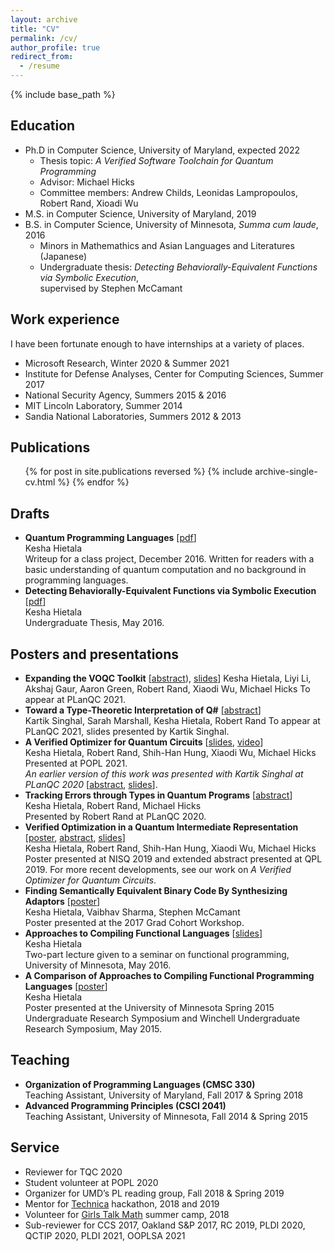 ```yaml
---
layout: archive
title: "CV"
permalink: /cv/
author_profile: true
redirect_from:
  - /resume
---
```


{% include base_path %}

## Education
* Ph.D in Computer Science, University of Maryland, expected 2022
  * Thesis topic: *A Verified Software Toolchain for Quantum Programming*
  * Advisor: Michael Hicks
  * Committee members: Andrew Childs, Leonidas Lampropoulos, Robert Rand, Xioadi Wu
* M.S. in Computer Science, University of Maryland, 2019
* B.S. in Computer Science, University of Minnesota, *Summa cum laude*, 2016
  * Minors in Mathemathics and Asian Languages and Literatures (Japanese)
  * Undergraduate thesis: *Detecting Behaviorally-Equivalent Functions via Symbolic Execution*,  
supervised by Stephen McCamant

## Work experience
I have been fortunate enough to have internships at a variety of places. 
* Microsoft Research, Winter 2020 & Summer 2021
* Institute for Defense Analyses, Center for Computing Sciences, Summer 2017
* National Security Agency, Summers 2015 & 2016
* MIT Lincoln Laboratory, Summer 2014
* Sandia National Laboratories, Summers 2012 & 2013

## Publications
  <ul>{% for post in site.publications reversed %}
    {% include archive-single-cv.html %}
  {% endfor %}</ul>
  
## Drafts
* **Quantum Programming Languages** [[pdf](../files/quantum-pl-survey.pdf)]  
  Kesha Hietala  
  Writeup for a class project, December 2016. Written for readers with a basic understanding of quantum computation and no background in programming languages.
* **Detecting Behaviorally-Equivalent Functions via Symbolic Execution** [[pdf](../files/KHH-undergrad-thesis.pdf)]  
  Kesha Hietala  
  Undergraduate Thesis, May 2016.
  
## Posters and presentations
* **Expanding the VOQC Toolkit** [[abstract](../files/voqc-planqc-2021.pdf)), [slides](../files/VOQC-PLanQC-2021-slides.pdf)]
  Kesha Hietala, Liyi Li, Akshaj Gaur, Aaron Green, Robert Rand, Xiaodi Wu, Michael Hicks
  To appear at PLanQC 2021.
* **Toward a Type-Theoretic Interpretation of Q#** [[abstract](../files/lambda-qsharp-planqc.pdf)]  
  Kartik Singhal, Sarah Marshall, Kesha Hietala, Robert Rand
  To appear at PLanQC 2021, slides presented by Kartik Singhal.
* **A Verified Optimizer for Quantum Circuits** [[slides](../files/voqc-popl-slides.pdf), [video](https://app.clowdr.org/conference/popl2021/item/f2ed20e6-65a3-4b1e-bc2e-4241a3452269)]  
  Kesha Hietala, Robert Rand, Shih-Han Hung, Xiaodi Wu, Michael Hicks  
  Presented at POPL 2021.  
  *An earlier version of this work was presented with Kartik Singhal at PLanQC 2020* [[abstract](../files/voqc-planqc-abstract.pdf), [slides](../files/voqc-planqc-slides.pdf)].
* **Tracking Errors through Types in Quantum Programs** [[abstract](../files/tracking-errors-abstract.pdf)]  
  Kesha Hietala, Robert Rand, Michael Hicks  
  Presented by Robert Rand at PLanQC 2020.
* **Verified Optimization in a Quantum Intermediate Representation** [[poster](../files/NISQ-SQIRE-poster.pdf), [abstract](../files/qpl-2019-abstract.pdf), [slides](../files/qpl-2019-slides.pdf)]  
  Kesha Hietala, Robert Rand, Shih-Han Hung, Xiaodi Wu, Michael Hicks  
  Poster presented at NISQ 2019 and extended abstract presented at QPL 2019. For more recent developments, see our work on *A Verified Optimizer for Quantum Circuits*.
* **Finding Semantically Equivalent Binary Code By Synthesizing Adaptors** [[poster](../files/adaptor-synth-poster.pdf)]  
  Kesha Hietala, Vaibhav Sharma, Stephen McCamant  
  Poster presented at the 2017 Grad Cohort Workshop.
* **Approaches to Compiling Functional Languages** [[slides](../files/CAM-notes.pdf)]  
  Kesha Hietala  
  Two-part lecture given to a seminar on functional programming, University of Minnesota, May 2016.
* **A Comparison of Approaches to Compiling Functional Programming Languages** [[poster](../files/compiling-functional-languages-poster.pdf)]  
  Kesha Hietala  
  Poster presented at the University of Minnesota Spring 2015 Undergraduate Research Symposium and Winchell Undergraduate Research Symposium, May 2015.
  
## Teaching
* **Organization of Programming Languages (CMSC 330)**  
Teaching Assistant, University of Maryland, Fall 2017 & Spring 2018
* **Advanced Programming Principles (CSCI 2041)**  
Teaching Assistant, University of Minnesota, Fall 2014 & Spring 2015

## Service
* Reviewer for TQC 2020
* Student volunteer at POPL 2020
* Organizer for UMD’s PL reading group, Fall 2018 & Spring 2019
* Mentor for [Technica](https://gotechnica.org/) hackathon, 2018 and 2019
* Volunteer for [Girls Talk Math](http://gtm.math.umd.edu/) summer camp, 2018
* Sub-reviewer for CCS 2017, Oakland S&P 2017, RC 2019, PLDI 2020, QCTIP 2020, PLDI 2021, OOPLSA 2021


